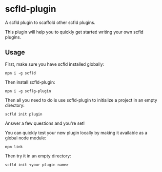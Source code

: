 # scfld-plugin
A scfld plugin to scaffold other scfld plugins.

This plugin will help you to quickly get started writing your own scfld plugins.

## Usage
First, make sure you have scfld installed globally:

    npm i -g scfld

Then install scfld-plugin:

    npm i -g scflg-plugin

Then all you need to do is use scfld-plugin to initialize a project in an empty directory:

    scfld init plugin

Answer a few questions and you're set!

You can quickly test your new plugin locally by making it available as a global node module:

    npm link

Then try it in an empty directory:

    scfld init <your plugin name>
